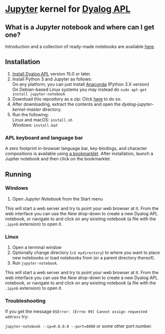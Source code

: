 # [Jupyter](http://jupyter.org/) kernel for [Dyalog APL](https://www.dyalog.com/)

## What is a Jupyter notebook and where can I get one?

Introduction and a collection of ready-made notebooks are available [here](https://github.com/Dyalog/dyalog-jupyter-notebooks#what-is-a-jupyter-notebook).

## Installation

1. [Install Dyalog APL](https://www.dyalog.com/download-zone.htm) version 15.0 or later.
1. Install Python 3 and Jupyter as follows:  
   On any platform, you can just install [Anaconda](https://www.anaconda.com/download/) (Python 3.X version)  
   On Debian-based Linux systems you may instead do `sudo apt-get install jupyter-notebook`
1. Download this repository as a zip: Click [here](https://github.com/Dyalog/dyalog-jupyter-kernel/archive/master.zip) to do so.
1. After downloading, extract the contents and open the *dyalog-jupyter-kernel-master* directory.
1. Run the following:  
   Linux and macOS: `install.sh`  
   Windows: `install.bat`  

### APL keyboard and language bar

A zero footprint in-browser language bar, key-bindings, and character compositions is available using [a bookmarklet](https://abrudz.github.io/lb/apl). After installation, launch a Jupiter notebook and then click on the bookmarklet.

## Running

### Windows
1. Open *Jupyter Notebook* from the Start menu

This will start a web server and try to point your web browser at it. From the web interface you can use the *New* drop-down to create a new Dyalog APL notebook, or navigate to and click on any existing notebook (a file with the `.ipynb` extension) to open it.

### Linux
1. Open a terminal window  
1. Optionally change directory (`cd mydirectory`) to where you want to place new notebooks or load notebooks from (or a parent directory thereof).
1. Run `jupyter-notebook`.

This will start a web server and try to point your web browser at it. From the web interface you can use the *New* drop-down to create a new Dyalog APL notebook, or navigate to and click on any existing notebook (a file with the `.ipynb` extension) to open it.

### Troubleshooting

If you get the message `OSError: [Errno 99] Cannot assign requested address` try:

`jupyter-notebook --ip=0.0.0.0 --port=8080` or some other port number.
